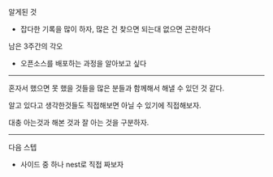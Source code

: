 

알게된 것

- 잡다한 기록을 많이 하자, 많은 건 찾으면 되는대 없으면 곤란하다

남은 3주간의 각오

- 오픈소스를 배포하는 과정을 알아보고 싶다


---

혼자서 했으면 못 했을 것들을 많은 분들과 함께해서 해낼 수 있던 것 같다.

알고 있다고 생각한것들도 직접해보면 아닐 수 있기에 직접해보자.


대충 아는것과 해본 것과 잘 아는 것을 구분하자.

---

다음 스텝

- 사이드 중 하나 nest로 직접 짜보자
